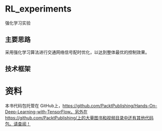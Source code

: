# RL_experiments
 强化学习实验
## 主要思路
采用强化学习算法进行交通网络信号配时优化，以达到整体最优的控制效果。
## 技术框架

# 资料

本书代码包托管在 GitHub上，https://github.com/PacktPublishing/Hands-On-Deep-Learning-with-TensorFlow。另外在 https://github.com/PacktPublishing/上的大量图书和视频目录中还有其他代码包。请查阅！
